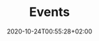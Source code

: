 ---
title: "Events"
date: 2020-10-24T00:55:28+02:00
draft: false
searchFilter: Event
layout: list
notEverything: true
notListed: true
tags: ['Pierre', 'Lévy', 'event']
zone: "events"
comment: false
menu:
    menu1:
        filter: '.seminar'
        txt: 'seminars'
    menu2:
        filter: '.symposium'
        txt: 'symposiums'
    menu3:
        filter: '.exhibition'
        txt: 'exhibitions'
    menu4:
        filter: '.lecture'
        txt: 'lectures'
    menu5:
        filter: '.phd'
        txt: 'PhDs'
    menu6:
        filter: '.other'
        txt: 'other'
---